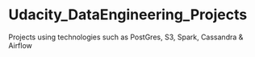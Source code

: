 # Udacity_DataEngineering_Projects
Projects using technologies such as PostGres, S3, Spark, Cassandra &amp; Airflow
